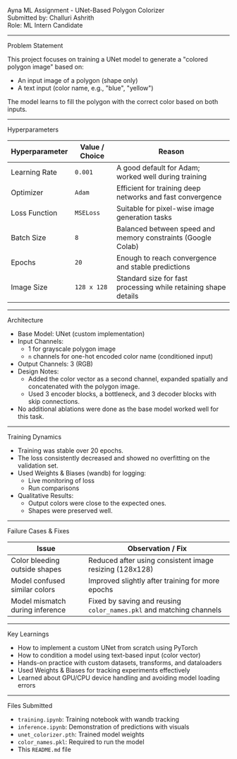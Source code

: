 Ayna ML Assignment - UNet-Based Polygon Colorizer  
Submitted by: Challuri Ashrith  
Role: ML Intern Candidate  

---

Problem Statement

This project focuses on training a UNet model to generate a "colored polygon image" based on:

- An input image of a polygon (shape only)
- A text input (color name, e.g., "blue", "yellow")

The model learns to fill the polygon with the correct color based on both inputs.

---

Hyperparameters

| Hyperparameter       | Value / Choice        | Reason                                                                 |
|----------------------|-----------------------|------------------------------------------------------------------------|
| Learning Rate        | `0.001`               | A good default for Adam; worked well during training                   |
| Optimizer            | `Adam`                | Efficient for training deep networks and fast convergence              |
| Loss Function        | `MSELoss`             | Suitable for pixel-wise image generation tasks                         |
| Batch Size           | `8`                   | Balanced between speed and memory constraints (Google Colab)          |
| Epochs               | `20`                  | Enough to reach convergence and stable predictions                     |
| Image Size           | `128 x 128`           | Standard size for fast processing while retaining shape details        |

---

Architecture

- Base Model: UNet (custom implementation)
- Input Channels:  
  - 1 for grayscale polygon image  
  - `n` channels for one-hot encoded color name (conditioned input)
- Output Channels: 3 (RGB)
- Design Notes:
  - Added the color vector as a second channel, expanded spatially and concatenated with the polygon image.
  - Used 3 encoder blocks, a bottleneck, and 3 decoder blocks with skip connections.
- No additional ablations were done as the base model worked well for this task.

---

Training Dynamics

- Training was stable over 20 epochs.
- The loss consistently decreased and showed no overfitting on the validation set.
- Used Weights & Biases (wandb) for logging:
  - Live monitoring of loss
  - Run comparisons
- Qualitative Results:
  - Output colors were close to the expected ones.
  - Shapes were preserved well.

---

Failure Cases & Fixes

| Issue                            | Observation / Fix                                              |
|----------------------------------|----------------------------------------------------------------|
| Color bleeding outside shapes    | Reduced after using consistent image resizing (128x128)        |
| Model confused similar colors    | Improved slightly after training for more epochs               |
| Model mismatch during inference  | Fixed by saving and reusing `color_names.pkl` and matching channels |

---

Key Learnings

- How to implement a custom UNet from scratch using PyTorch
- How to condition a model using text-based input (color vector)
- Hands-on practice with custom datasets, transforms, and dataloaders
- Used Weights & Biases for tracking experiments effectively
- Learned about GPU/CPU device handling and avoiding model loading errors

---

Files Submitted

- `training.ipynb`: Training notebook with wandb tracking  
- `inference.ipynb`: Demonstration of predictions with visuals  
- `unet_colorizer.pth`: Trained model weights  
- `color_names.pkl`: Required to run the model  
- This `README.md` file  
